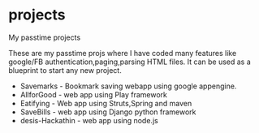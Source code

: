 projects
========

My passtime projects

These are my passtime projs where I have coded many features like google/FB authentication,paging,parsing HTML files.
It can be used as a blueprint to start any new project.

- Savemarks - Bookmark saving webapp using google appengine.
- AllforGood - web app using Play framework
- Eatifying - Web app using Struts,Spring and maven
- SaveBills - web app using Django python framework
- desis-Hackathin - web app using node.js
